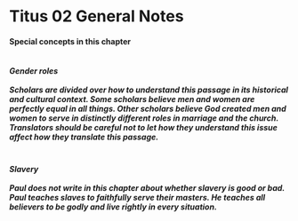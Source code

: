 
# Titus 02 General Notes<br>
#### Special concepts in this chapter<br><br>
##### Gender roles<br><br>Scholars are divided over how to understand this passage in its historical and cultural context. Some scholars believe men and women are perfectly equal in all things. Other scholars believe God created men and women to serve in distinctly different roles in marriage and the church. Translators should be careful not to let how they understand this issue affect how they translate this passage.<br><br>
##### Slavery<br><br>Paul does not write in this chapter about whether slavery is good or bad. Paul teaches slaves to faithfully serve their masters. He teaches all believers to be godly and live rightly in every situation.<br>